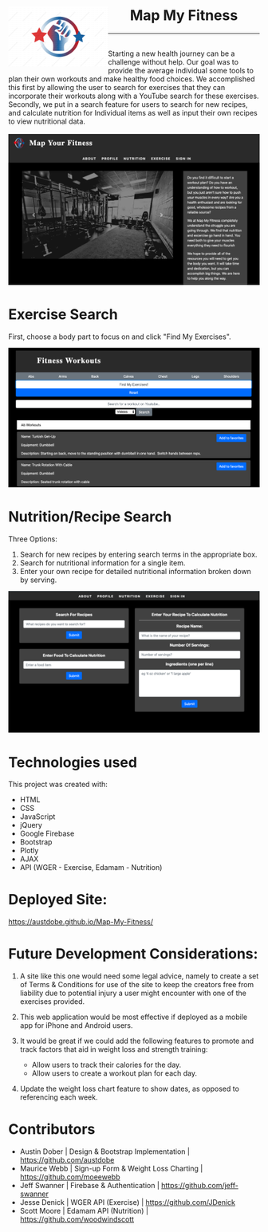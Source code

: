 <div>
<img src="assets/readme-images/logo.png" alt="Map My Fitness Logo" width="200px" align="left">
<h1 align="center">Map My Fitness</h1>
</div>
<hr>
<br>
<div>
Starting a new health journey can be a challenge without help.  Our goal was to provide the average individual some tools to plan their own workouts and make healthy food choices.  We accomplished this first by allowing the user to search for exercises that they can incorporate their workouts along with a YouTube search for these exercises.  Secondly, we put in a search feature for users to search for new recipes, and calculate nutrition for Individual items as well as input their own recipes to view nutritional data.
</div>
<br>
<img src="assets/readme-images/map-fitness-1.png" alt="Map My Fitness Homepage">

# Exercise Search
First, choose a body part to focus on and click "Find My Exercises".

<img src="assets/readme-images/map-fitness-3.png" alt="Map My Fitness - Exercise Search">

# Nutrition/Recipe Search
Three Options:

1. Search for new recipes by entering search terms in the appropriate box.
2. Search for nutritional information for a single item.
3. Enter your own recipe for detailed nutritional information broken down by serving.

<img src="assets/readme-images/map-fitness-2.png" alt="Map My Fitness - Nutrition Search">

# Technologies used
This project was created with:
* HTML
* CSS
* JavaScript
* jQuery
* Google Firebase
* Bootstrap
* Plotly
* AJAX
* API (WGER - Exercise, Edamam - Nutrition)

# Deployed Site:
https://austdobe.github.io/Map-My-Fitness/

# Future Development Considerations:

1. A site like this one would need some legal advice, namely to create a set of Terms & Conditions for use of the site to keep the creators free from liability due to potential injury a user might encounter with one of the exercises provided.

2. This web application would be most effective if deployed as a mobile app for iPhone and Android users.

3. It would be great if we could add the following features to promote and track factors that aid in weight loss and strength training:

	* Allow users to track their calories for the day.
	* Allow users to create a workout plan for each day.
	
4. Update the weight loss chart feature to show dates, as opposed to referencing each week.

# Contributors
* Austin Dober | Design & Bootstrap Implementation | https://github.com/austdobe
* Maurice Webb | Sign-up Form & Weight Loss Charting | https://github.com/moeewebb
* Jeff Swanner | Firebase & Authentication | https://github.com/jeff-swanner
* Jesse Denick | WGER API (Exercise) | https://github.com/JDenick
* Scott Moore | Edamam API (Nutrition) | https://github.com/woodwindscott
